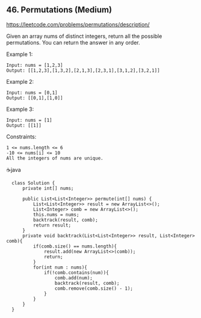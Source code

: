 ## 46. Permutations (Medium)

https://leetcode.com/problems/permutations/description/

Given an array nums of distinct integers, return all the possible permutations. You can return the answer in any order.

 

Example 1:

    Input: nums = [1,2,3]
    Output: [[1,2,3],[1,3,2],[2,1,3],[2,3,1],[3,1,2],[3,2,1]]
Example 2:

    Input: nums = [0,1]
    Output: [[0,1],[1,0]]
Example 3:

    Input: nums = [1]
    Output: [[1]]
     

Constraints:

    1 <= nums.length <= 6
    -10 <= nums[i] <= 10
    All the integers of nums are unique.
      
  ☕java
  
        
      class Solution {
          private int[] nums;
      
          public List<List<Integer>> permute(int[] nums) {
              List<List<Integer>> result = new ArrayList<>();
              List<Integer> comb = new ArrayList<>();
              this.nums = nums;
              backtrack(result, comb);
              return result;
          }
          private void backtrack(List<List<Integer>> result, List<Integer> comb){
              if(comb.size() == nums.length){
                  result.add(new ArrayList<>(comb));
                  return;
              }
              for(int num : nums){
                  if(!comb.contains(num)){
                      comb.add(num);
                      backtrack(result, comb);
                      comb.remove(comb.size() - 1);
                  }
              }
          }
      }
